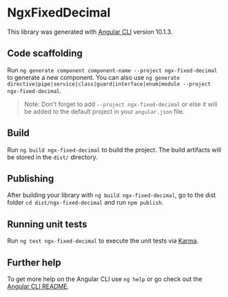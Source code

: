 # NgxFixedDecimal

This library was generated with [Angular CLI](https://github.com/angular/angular-cli) version 10.1.3.

## Code scaffolding

Run `ng generate component component-name --project ngx-fixed-decimal` to generate a new component. You can also use `ng generate directive|pipe|service|class|guard|interface|enum|module --project ngx-fixed-decimal`.
> Note: Don't forget to add `--project ngx-fixed-decimal` or else it will be added to the default project in your `angular.json` file. 

## Build

Run `ng build ngx-fixed-decimal` to build the project. The build artifacts will be stored in the `dist/` directory.

## Publishing

After building your library with `ng build ngx-fixed-decimal`, go to the dist folder `cd dist/ngx-fixed-decimal` and run `npm publish`.

## Running unit tests

Run `ng test ngx-fixed-decimal` to execute the unit tests via [Karma](https://karma-runner.github.io).

## Further help

To get more help on the Angular CLI use `ng help` or go check out the [Angular CLI README](https://github.com/angular/angular-cli/blob/master/README.md).
